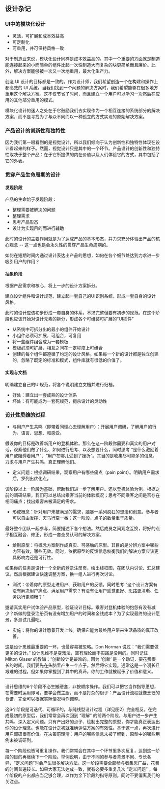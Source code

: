## 设计杂记

### UI中的模块化设计

- 灵活，可扩展和成本效益高
- 可定制化
- 可重用，并可保持风格一致

对于制造业来说，模块化设计同样是成本效益高的。其中一个重要的方面就是制造能连接起来的小而简单的组件比起一次性制造大而复杂的块更简单而且廉价。此外，解决方案能够被一次又一次地重用，最大化生产力。

创造 UI 设计的目标都是一致的。作为设计师，我们希望创造一个在构建和操作上都高效的 UI 系统。当我们找到一个问题的解决方案时，我们希望能够在很多地方重用这个解决方案。这不仅节省了时间，而且建立一个用户可以学习一次然后在应用的其他部分重用的模式。

模块化设计的迷人之处在于它鼓励我们去实现作为一个相互连接的系统部分的解决方案，而不是寻找为了与众不同而以一种孤立的方式实现的原始解决方案。

### 产品设计的创新性和独特性

因为我们第一眼看到的是视觉设计，所以我们倾向于认为创新性和独特性体现在设计看起来的样子。然而，视觉设计只是其中的一个环节。产品设计的创新性和独特性取决于整个产品：在于它所提供的内在价值以及人们体验它的方式，其中包括了它的外表。

### 贯穿产品生命周期的设计

#### 发现阶段

产品的生命始于发现阶段：

- 整理需要被解决的问题
- 整理需求
- 思考产品形态
- 设计为实现目的而进行辅助

此时的设计的主要作用就是为了达成产品的基本形态，并力求充分体验出产品的核心观念 -- 这一点也是会永久性的贯穿产品生命周期的。

如何在短期时间内通过设计表达出产品的思想，如何在各个细节处达到力求进一步吸引用户的作用？

#### 抽象阶段

根据产品需求和核心，将上一步的设计方案拆分。

建立设计组件和设计规范，建立起一套自己的UI识别系统，形成一套自身的设计风格。

此时的设计应该初步形成一套自身的体系，不求完整但要有初步的规范。在这个阶段也应该开始对设计元素的拆分，形成各个可组装可扩展的“UI插件”

- 从系统中可拆分出的最小的组件开始设计
- 小组件必须可扩展，可组合，可复用
- 将一些组件组合成为一套模板
- 模板必须可扩展，相互之间在一定程度上可组合
- 创建的每个组件都遵循了约定的设计风格。如果每一个新的设计都是独立创建的，忽略了既定的标准和模式，组件库就有很低的价值了。

#### 实现与文档

明确建立自己的UI规范，将各个说明建立文档并进行归档。

- 好处：建立出一套成熟的设计体系
- 坏处：有可能成为一套死规范，扼杀设计的灵动性

### [设计性思维的过程](http://www.jianshu.com/p/6a667ba0c196#)

- 与用户产生共鸣（即带着同理心去理解用户）：开展用户调研，了解用户的行为、语言、思想、和感受。

假设你的目标是改善新用户的登机体验。那么在这一阶段你需要和真实的用户对话，观察他们做了什么、如何进行思考、以及想要什么，同时思考 “是什么激励着用户或阻碍着用户”、“用户在哪儿受到了挫折”。其目的是收集尽可能多的信息，力求与用户产生共鸣、真正理解他们。

- 定义问题：根据调研结果，观察用户有哪些痛点（pain point）。明确用户需求后，罗列出优化点。

该阶段以上一阶段为基础，帮助我们进一步了解用户。还以登机体验为例。根据之前的调研结果，我们可以总结出乘客当前的体验概况；思考不同乘客之间是否存在相同痛点；找出乘客未被满足的需求。

- 形成概念：针对用户未被满足的需求，脑暴一系列疯狂的想法和创意。参与者可以自由发挥、天马行空一番；这一阶段，点子的数量重于质量。

最好整个团队一起参与，简要描述下各个想法。然后成员之间观念互换，将好的点子相互融合、修正，形成一套全员认可的解决方案。

- 绘制原型：将概念方案制作成真实、可感触的原型。其目的是分辨方案中哪些内容有效，哪些无效。同时，依据原型的反馈信息权衡我们的解决方案应该更具影响力还是可行性。

如果你的任务是设计一个全新的登录注册页，绘出线框图，在团队内讨论、汇总建议。然后根据建议快速调整方案，换一组人进行再次讨论。

- 测试：带着你的原型走进用户、获取用户的反馈。同时思考 “这个设计方案有没有解决用户痛点、满足用户需求？有没有让用户感觉更好、思路更清晰、任务执行更顺畅？”

邀请真实用户试体验产品原型，验证设计目标。乘客对登机体验的抱怨有没有减少？新做的登录注册页有没有增加用户的时间和金钱成本？为了实现最终的设计愿景，多测试几遍吧。

- 实施：将你的设计愿景开发上线。确保它能为最终用户带来生活品质的真正改善。

这是设计思维最重要的一环，也最容易被忽略。Don Norman 说过：“我们需要做更多的设计。” 设计思维不是变戏法，空有理论而不实践是没用的。同时记住 Milton Glaser 的教诲：“创新设计是最难的。因为 ‘创新’ 是一个动词，要花费很长的时间。我们要先在头脑里产生一个点子，然后将它实现。通常这是一个漫长且艰难的过程。但如果你掌握到了其中的真谛，你的工作就被赋予了价值和意义。

---

设计思维的6个阶段不必生搬硬套，非按顺序操作。我们可以把它当作指导思想，在需要时运用即可。要学会做主厨，而不是打杂的厨子：产品设计流程就像烹饪的食谱，完全可以根据实际情况稍作调整。

这6个阶段是可迭代、可循环的，与纯线型设计过程（详见图2）完全相反。在完成最初的原型后，我们常常会再次回到 “理解” 的前两个阶段，与用户进一步产生共鸣、深入定义问题。只有产出好的点子、绘制出完整的原型，你才能真正表达出你的设计理念。也能在设计之初就准确评估方案的有效性。基于这一点，再次进行用户调研很有价值。在决策前理清：用户的哪些信息未被了解到，原型中的哪些用例未被调研到。

每一个阶段也皆可重复操作。我们常常会在其中一个环节里多次反复，达到这一阶段的目的再继续下一个阶段。举例说明，由于不同的参与者背景不同、专长各异，“定义问题”时会产生很多解决方法。这一阶段需要全部参与者集思广益，花费的时间普遍较长。如果大家无法达成一致，就有必要多重复几次 “定义问题” 。每个阶段的产出都应当足够合理，以作为余下阶段的指导原则，同时不要偏离我们的关注点。


